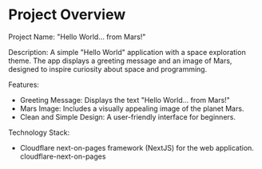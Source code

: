 # Project Overview

Project Name: "Hello World... from Mars!"

Description: A simple "Hello World" application with a space exploration theme. The app displays a greeting message and an image of Mars, designed to inspire curiosity about space and programming.

Features:

*   Greeting Message: Displays the text "Hello World... from Mars!"
*   Mars Image: Includes a visually appealing image of the planet Mars.
*   Clean and Simple Design: A user-friendly interface for beginners.

Technology Stack:

*   Cloudflare next-on-pages framework (NextJS) for the web application.
    <stack>cloudflare-next-on-pages</stack>